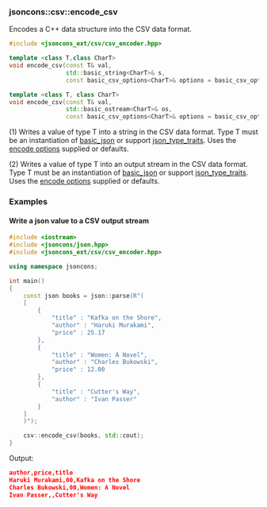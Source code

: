 ### jsoncons::csv::encode_csv

Encodes a C++ data structure into the CSV data format.

```c++
#include <jsoncons_ext/csv/csv_encoder.hpp>

template <class T,class CharT>
void encode_csv(const T& val, 
                std::basic_string<CharT>& s, 
                const basic_csv_options<CharT>& options = basic_csv_options<CharT>::get_default_options())); // (1)

template <class T, class CharT>
void encode_csv(const T& val, 
                std::basic_ostream<CharT>& os, 
                const basic_csv_options<CharT>& options = basic_csv_options<CharT>::get_default_options())); // (2)
```

(1) Writes a value of type T into a string in the CSV data format. Type T must be an instantiation of [basic_json](../basic_json.md) 
or support [json_type_traits](../json_type_traits.md). Uses the [encode options](basic_csv_options.md)
supplied or defaults.

(2) Writes a value of type T into an output stream in the CSV data format. Type T must be an instantiation of [basic_json](../basic_json.md) 
or support [json_type_traits](../json_type_traits.md). Uses the [encode options](basic_csv_options.md)
supplied or defaults.

### Examples

#### Write a json value to a CSV output stream

```c++
#include <iostream>
#include <jsoncons/json.hpp>
#include <jsoncons_ext/csv/csv_encoder.hpp>

using namespace jsoncons;

int main()
{
    const json books = json::parse(R"(
    [
        {
            "title" : "Kafka on the Shore",
            "author" : "Haruki Murakami",
            "price" : 25.17
        },
        {
            "title" : "Women: A Novel",
            "author" : "Charles Bukowski",
            "price" : 12.00
        },
        {
            "title" : "Cutter's Way",
            "author" : "Ivan Passer"
        }
    ]
    )");

    csv::encode_csv(books, std::cout);
}
```
Output:
```json
author,price,title
Haruki Murakami,00,Kafka on the Shore
Charles Bukowski,00,Women: A Novel
Ivan Passer,,Cutter's Way
```


